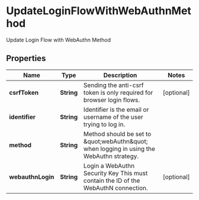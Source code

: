 

# UpdateLoginFlowWithWebAuthnMethod

Update Login Flow with WebAuthn Method

## Properties

| Name | Type | Description | Notes |
|------------ | ------------- | ------------- | -------------|
|**csrfToken** | **String** | Sending the anti-csrf token is only required for browser login flows. |  [optional] |
|**identifier** | **String** | Identifier is the email or username of the user trying to log in. |  |
|**method** | **String** | Method should be set to \&quot;webAuthn\&quot; when logging in using the WebAuthn strategy. |  |
|**webauthnLogin** | **String** | Login a WebAuthn Security Key  This must contain the ID of the WebAuthN connection. |  [optional] |



